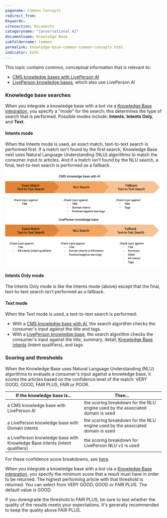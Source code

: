 ```yaml
---
pagename: Common Concepts
redirect_from:
Keywords:
sitesection: Documents
categoryname: "Conversational AI"
documentname: Knowledge Base
subfoldername: Common
permalink: knowledge-base-common-common-concepts.html
indicator: both
---
```


This topic contains common, conceptual information that is relevant to:

* [CMS knowledge bases with LivePerson AI](knowledge-base-cms-knowledge-bases-cms-kbs-with-liveperson-ai.html)
* [LivePerson knowledge bases](knowledge-base-liveperson-knowledge-bases-introduction.html), which also use LivePerson AI

### Knowledge base searches

When you integrate a knowledge base with a bot via a [Knowledge Base integration](conversation-builder-integrations-knowledge-base-integrations.html), you specify a "mode" for the search; this determines the type of search that is performed. Possible modes include: **Intents**, **Intents Only**, and **Text**.

#### Intents mode

When the Intents mode is used, an exact match, text-to-text search is performed first. If a match isn't found by the first search, Knowledge Base next uses Natural Language Understanding (NLU) algorithms to match the consumer input to articles. And if a match isn't found by the NLU search, a final, text-to-text search is performed as a fallback.

<img style="width:750px" src="img/ConvoBuilder/kb_search_modes_cms.png">
<img style="width:750px" src="img/ConvoBuilder/kb_search_modes_lp.png">

#### Intents Only mode

The Intents Only mode is like the Intents mode (above) except that the final, text-to-text search isn't performed as a fallback.

#### Text mode

When the Text mode is used, a text-to-text search is performed:

* With a [CMS knowledge base with AI](knowledge-base-cms-knowledge-bases-cms-kbs-with-liveperson-ai.html), the search algorithm checks the consumer's input against the title and tags.
* With a [LivePerson knowledge base](knowledge-base-liveperson-knowledge-bases-introduction.html), the search algorithm checks the consumer's input against the title, summary, detail, [Knowledge Base intents](knowledge-base-liveperson-knowledge-bases-introduction.html#knowlege-base-intents-versus-domain-intents) (intent qualifiers), and tags.

### Scoring and thresholds

When the Knowledge Base uses Natural Language Understanding (NLU) algorithms to evaluate a consumer's input against a knowledge base, it scores the articles based on the confidence level of the match: VERY GOOD, GOOD, FAIR PLUS, FAIR or POOR. 

| If the knowledge base is... | Then... |
| --- | --- |
| a CMS knowledge base with LivePerson AI | the scoring breakdown for the NLU engine used by the associated domain is used |
| a LivePerson knowledge base with Domain intents | the scoring breakdown for the NLU engine used by the associated domain is used |
| a LivePerson knowledge base with Knowledge Base intents (intent qualifiers) | the scoring breakdown for LivePerson NLU v1 is used |

For these confidence score breakdowns, see [here](intent-builder-intents.html#what-is-the-intent-scorethreshold).

When you integrate a knowledge base with a bot via a [Knowledge Base integration](conversation-builder-integrations-knowledge-base-integrations.html), you specify the minimum score that a result must have in order to be returned. The highest performing article with that threshold is returned. You can select from VERY GOOD, GOOD or FAIR PLUS. The default value is GOOD.

If you downgrade the threshold to FAIR PLUS, be sure to test whether the quality of the results meets your expectations. It's generally recommended to keep the quality above FAIR PLUS.
